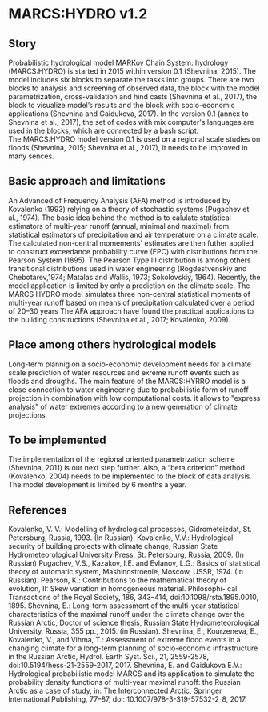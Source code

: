 # MARCS:HYDRO v1.2
## Story
Probabilistic hydrological model MARKov Chain System: hydrology (MARCS:HYDRO) is started in 2015 within version 0.1 (Shevnina, 2015). The model includes six blocks to separate the tasks into groups. There are two blocks to analysis and screening of observed data, the block with the model parametrization, cross-validation and hind casts (Shevnina et al., 2017), the block to visualize model’s results and the block with socio-economic applications (Shevnina and Gaidukova, 2017). In the version 0.1 (annex to Shevnina et al., 2017), the set of codes with mix computer's languages are used in the blocks, which are connected by a bash script.  
The MARCS:HYDRO model version 0.1 is used on a regional scale studies on floods (Shevnina, 2015; Shevnina et al., 2017), it needs to be improved in many sences. 

## Basic approach and limitations
An Advanced of Frequency Analysis (AFA) method is introduced by Kovalenko (1993) relying on a theory of stochastic
systems (Pugachev et al., 1974). The basic idea behind the method is to calulate statistical estimators of multi-year
runoff (annual, minimal and maximal) from statistical estimators of precipitation and air temperature on a climate scale. The  calculated non-central momements' estimates are then futher applied to construct exceedance probability curve
(EPC) with distributions from the Pearson System (1895). The Pearson Type III distribution is among others transitional distributions used in water engineering (Rogdestvenskiy and Chebotarev,1974; Matalas and Wallis, 1973; Sokolovskiy, 1964). 
Recently, the model application is limited by only a prediction on the climate scale. The MARCS HYDRO model simulates three non-central statistical moments of multi-year runoff based on means of precipitation calculated over a period of 20–30 years The AFA approach have found the practical applications to the building constructions (Shevnina et al., 2017; Kovalenko, 2009).

## Place among others hydrological models
Long-term plannig on a socio-economic development needs for a climate scale prediction of water resources and exreme runoff events such as floods and drougths. The main feature of the MARCS:HYRRO model is a close connection to water engineering due to probabilistic form of runoff projection in combination with low computational costs. it allows to "express analysis" of water extremes according to a new generation of climate projections. 

## To be implemented 
The implementation of the regional oriented parametrization scheme (Shevnina, 2011) is our next step further. Also, a “beta criterion” method (Kovalenko, 2004) needs to be implemented to the block of data analysis. The model development is limited by 6 months a year. 

## References
Kovalenko, V. V.: Modelling of hydrological processes, Gidrometeizdat, St. Petersburg, Russia, 1993. (In Russian).
Kovalenko, V.V.: Hydrological security of building projects with climate change, Russian State Hydrometeorological
University Press, St. Petersburg, Russia, 2009. (In Russian)
Pugachev, V.S., Kazakov, I.E. and Evlanov, L.G.: Basics of statistical theory of automatic system, Mashinostroenie, Moscow,
USSR, 1974. (In Russian).
Pearson, K.: Contributions to the mathematical theory of evolution, II: Skew variation in homogeneous material. Philosophi-
cal Transactions of the Royal Society, 186, 343–414, doi:10.1098/rsta.1895.0010, 1895.
Shevnina, E.: Long-term assessment of the multi-year statistical characteristics of the maximal runoff under the climate
change over the Russian Arctic, Doctor of science thesis, Russian State Hydrometeorological University, Russia, 355 pp.,
2015. (in Russian).
Shevnina, E., Kourzeneva, E., Kovalenko, V., and Vihma, T.: Assessment of extreme flood events in a changing climate for a
long-term planning of socio-economic infrastructure in the Russian Arctic, Hydrol. Earth Syst. Sci., 21, 2559-2578,
doi:10.5194/hess-21-2559-2017, 2017.
Shevnina, E. and Gaidukova E.V.: Hydrological probabilistic model MARCS and its application to simulate the probability
density functions of multi-year maximal runoff: the Russian Arctic as a case of study, in: The Interconnected Arctic, Springer International Publishing, 77–87, doi: 10.1007/978-3-319-57532-2_8, 2017.


